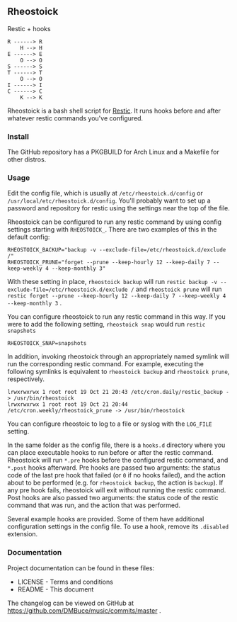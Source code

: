 ## Rheostoick

Restic + hooks

    R ------> R
        H --> H
    E ------> E
        O --> O
    S ------> S
    T ------> T
        O --> O
    I ------> I
    C ------> C
        K --> K

Rheostoick is a bash shell script for [Restic](https://restic.net/).
It runs hooks before and after whatever restic commands you've configured.

### Install

The GitHub repository has a PKGBUILD for Arch Linux and a Makefile for other distros.

### Usage

Edit the config file, which is usually at `/etc/rheostoick.d/config`
or `/usr/local/etc/rheostoick.d/config`.
You'll probably want to set up a password and repository for restic using the settings near the top of the file.

Rheostoick can be configured to run any restic command by using config settings starting with `RHEOSTOICK_`.
There are two examples of this in the default config:

    RHEOSTOICK_BACKUP="backup -v --exclude-file=/etc/rheostoick.d/exclude /"
    RHEOSTOICK_PRUNE="forget --prune --keep-hourly 12 --keep-daily 7 --keep-weekly 4 --keep-monthly 3"

With these setting in place, `rheostoick backup` will run
`restic backup -v --exclude-file=/etc/rheostoick.d/exclude /`
and `rheostoick prune` will run
`restic forget --prune --keep-hourly 12 --keep-daily 7 --keep-weekly 4 --keep-monthly 3` .

You can configure rheostoick to run any restic command in this way.
If you were to add the following setting,
`rheostoick snap` would run `restic snapshots`

    RHEOSTOICK_SNAP=snapshots

In addition, invoking rheostoick through an appropriately named symlink
will run the corresponding restic command.
For example, executing the following symlinks is equivalent to `rheostoick backup`
and `rheostoick prune`, respectively.

    lrwxrwxrwx 1 root root 19 Oct 21 20:43 /etc/cron.daily/restic_backup -> /usr/bin/rheostoick
    lrwxrwxrwx 1 root root 19 Oct 21 20:44 /etc/cron.weekly/rheostoick_prune -> /usr/bin/rheostoick

You can configure rheostoic to log to a file or syslog with the `LOG_FILE` setting.

In the same folder as the config file, there is a `hooks.d` directory where you can place executable hooks to run before or after the restic command.
Rheostoick will run `*.pre` hooks before the configured restic command,
and `*.post` hooks afterward.
Pre hooks are passed two arguments: the status code of the last pre hook that failed
(or `0` if no hooks failed),
and the action about to be performed (e.g. for `rheostoick backup`, the action is `backup`).
If any pre hook fails, rheostoick will exit without running the restic command.
Post hooks are also passed two arguments: the status code of the restic command that was run,
and the action that was performed.

Several example hooks are provided. Some of them have additional configuration settings in the config file.
To use a hook, remove its `.disabled` extension.

### Documentation

Project documentation can be found in these files:

* LICENSE - Terms and conditions
* README  - This document

The changelog can be viewed on GitHub at
https://github.com/DMBuce/music/commits/master .

